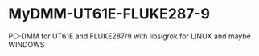 # MyDMM-UT61E-FLUKE287-9
PC-DMM for UT61E and FLUKE287/9 with libsigrok for LINUX and maybe WINDOWS
